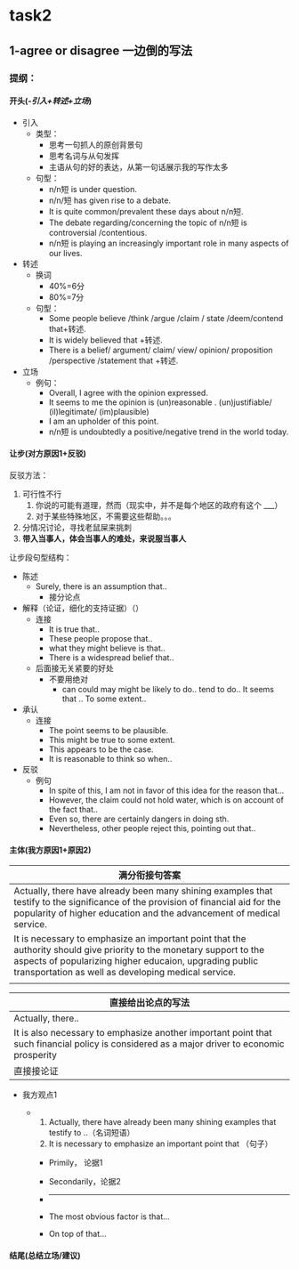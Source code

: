 # task2

## 1-agree or disagree 一边倒的写法

### 提纲：

#### 开头(***-引入+转述+立场***)

+ 引入
  + 类型：
    + 思考一句抓人的原创背景句
    + 思考名词与从句发挥
    + 主语从句的好的表达，从第一句话展示我的写作太多
  + 句型：
    + n/n短 is under question.
    + n/n/短 has given rise to a debate.
    + It is quite common/prevalent these days about n/n短.
    + The debate regarding/concerning the topic of n/n短 is controversial /contentious.
    + n/n短 is playing an increasingly important role in many aspects of our lives.
+ 转述
  + 换词
    + 40%=6分
    + 80%=7分
  + 句型：
    + Some people believe /think /argue /claim / state /deem/contend  that+转述.
    + It is widely believed that +转述.
    + There is a belief/ argument/ claim/ view/ opinion/ proposition /perspective /statement that +转述.
+ 立场
  + 例句：
    + Overall, I agree with the opinion expressed.
    + It seems to me the opinion is (un)reasonable .  (un)justifiable/ (il)legitimate/  (im)plausible)
    + I am an upholder of this point.
    + n/n短 is undoubtedly a positive/negative trend in the world today.

#### 让步(对方原因1+__反驳__)

反驳方法：

1. 可行性不行
   1. 你说的可能有道理，然而（现实中，并不是每个地区的政府有这个 ___）
   2. 对于某些特殊地区，不需要这些帮助。。。
2. 分情况讨论，寻找老鼠屎来挑刺
3. __带入当事人，体会当事人的难处，来说服当事人__

让步段句型结构：

+ 陈述
  + Surely, there is an assumption that..
    + 接分论点
+ 解释（论证，细化的支持证据）（）
  + 连接
    +  It is true that..
    + These people propose that..
    + what they might believe is that..
    + There is a widespread belief that..
  + 后面接无关紧要的好处
    + 不要用绝对
      +  can
         could 
         may 
         might 
         be likely to do..
         tend to do..
         It seems that ..
         To some extent..
+ 承认
  + 连接
    + The point seems to be plausible.
    + This might be true to some extent.
    + This appears to be the case.
    + It is reasonable to think so when..
+ 反驳
  + 例句
    + In spite of this, I am not in favor of this idea for the reason that...
    + However, the claim could not hold water, which is on account of the fact that..
    + Even so, there are certainly dangers in doing sth.
    + Nevertheless, other people reject this, pointing out that..

#### 主体(我方原因1+原因2)

| 满分衔接句答案                                               |
| ------------------------------------------------------------ |
| Actually, there have already been many shining examples that testify to the significance of the provision of financial aid for the popularity of higher education and the advancement of medical service. |
| It is necessary to emphasize an important point that the authority should give priority to the monetary support to the aspects of popularizing higher educaion, upgrading public transportation as well as developing medical service. |
|                                                              |

| 直接给出论点的写法                                           |
| ------------------------------------------------------------ |
| Actually, there..                                            |
| It is also necessary to emphasize another important point that such financial policy is considered as a major driver to economic prosperity |
| 直接接论证                                                   |



+ 我方观点1

  + 1. Actually, there have already been many shining examples that testify to ..（名词短语）
    2. It is necessary to emphasize an important point that （句子）

    + Primily， 论据1

    + Secondarily，论据2

    + ***

    + The most obvious factor is that...

    + On top of that...

#### 结尾(总结立场/建议)



#### 

